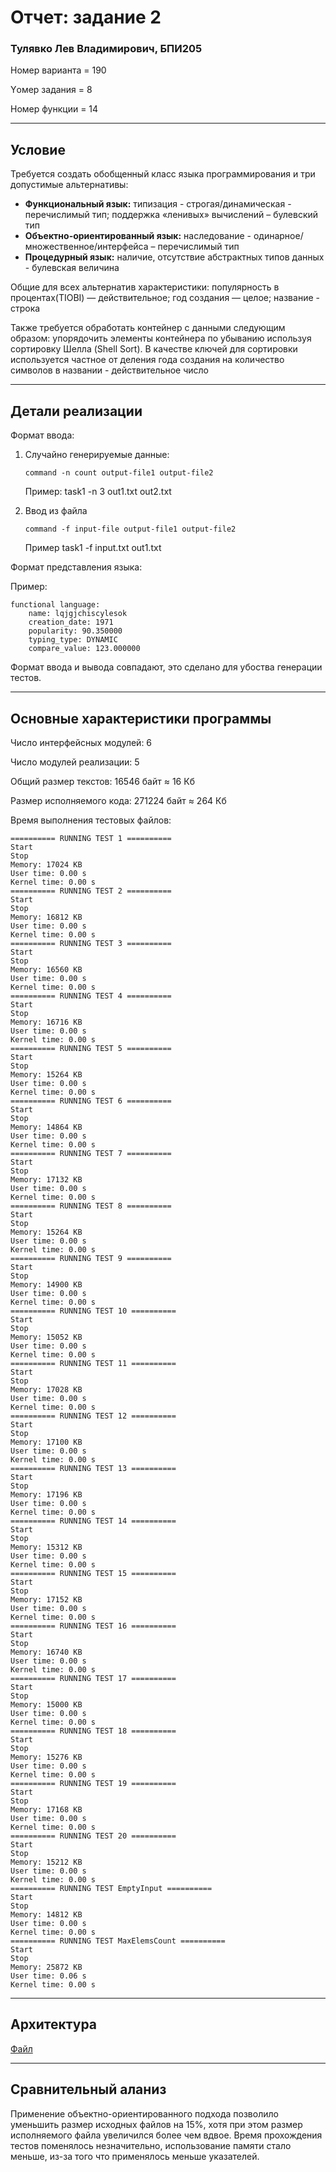 # Отчет: задание 2
### Тулявко Лев Владимирович, БПИ205
Номер варианта = 190

Yомер задания = 8

Номер функции = 14

---
## Условие
Требуется создать обобщенный класс языка программирования и
три допустимые альтернативы:
* **Функциональный язык:** типизация - строгая/динамическая - 
  перечислимый тип; поддержка «ленивых» вычислений – булевский тип
* **Объектно-ориентированный язык:** наследование - 
  одинарное/множественное/интерфейса – перечислимый тип
* **Процедурный язык:** наличие, отсутствие абстрактных типов данных - 
  булевская величина
  
Общие для всех альтернатив характеристики: популярность в 
процентах(TIOBI) — действительное; год создания — целое; название - строка

Также требуется обработать контейнер с данными следующим образом:
упорядочить элементы контейнера по убыванию используя
сортировку Шелла (Shell Sort). В качестве ключей для сортировки используется
частное от деления года создания на количество символов в
названии - действительное число

---
## Детали реализации

Формат ввода: 
1. Случайно генерируемые данные:
  
   `command -n count output-file1 output-file2`

   Пример: task1 -n 3 out1.txt out2.txt

2. Ввод из файла
  
   `command -f input-file output-file1 output-file2`

   Пример task1 -f input.txt out1.txt

Формат представления языка:

Пример:

    functional language:
        name: lqjgjchiscylesok
        creation_date: 1971
        popularity: 90.350000
        typing_type: DYNAMIC
        compare_value: 123.000000

Формат ввода и вывода совпадают, это сделано для убоства генерации тестов.

---

## Основные характеристики программы
Число интерфейсных модулей: 6

Число модулей реализации: 5

Общий размер текстов: 16546 байт $\approx$ 16 Кб

Размер исполняемого кода: 271224 байт $\approx$ 264 Кб

Время выполнения тестовых файлов: 

```
========== RUNNING TEST 1 ==========
Start
Stop
Memory: 17024 KB
User time: 0.00 s
Kernel time: 0.00 s
========== RUNNING TEST 2 ==========
Start
Stop
Memory: 16812 KB
User time: 0.00 s
Kernel time: 0.00 s
========== RUNNING TEST 3 ==========
Start
Stop
Memory: 16560 KB
User time: 0.00 s
Kernel time: 0.00 s
========== RUNNING TEST 4 ==========
Start
Stop
Memory: 16716 KB
User time: 0.00 s
Kernel time: 0.00 s
========== RUNNING TEST 5 ==========
Start
Stop
Memory: 15264 KB
User time: 0.00 s
Kernel time: 0.00 s
========== RUNNING TEST 6 ==========
Start
Stop
Memory: 14864 KB
User time: 0.00 s
Kernel time: 0.00 s
========== RUNNING TEST 7 ==========
Start
Stop
Memory: 17132 KB
User time: 0.00 s
Kernel time: 0.00 s
========== RUNNING TEST 8 ==========
Start
Stop
Memory: 15264 KB
User time: 0.00 s
Kernel time: 0.00 s
========== RUNNING TEST 9 ==========
Start
Stop
Memory: 14900 KB
User time: 0.00 s
Kernel time: 0.00 s
========== RUNNING TEST 10 ==========
Start
Stop
Memory: 15052 KB
User time: 0.00 s
Kernel time: 0.00 s
========== RUNNING TEST 11 ==========
Start
Stop
Memory: 17028 KB
User time: 0.00 s
Kernel time: 0.00 s
========== RUNNING TEST 12 ==========
Start
Stop
Memory: 17100 KB
User time: 0.00 s
Kernel time: 0.00 s
========== RUNNING TEST 13 ==========
Start
Stop
Memory: 17196 KB
User time: 0.00 s
Kernel time: 0.00 s
========== RUNNING TEST 14 ==========
Start
Stop
Memory: 15312 KB
User time: 0.00 s
Kernel time: 0.00 s
========== RUNNING TEST 15 ==========
Start
Stop
Memory: 17152 KB
User time: 0.00 s
Kernel time: 0.00 s
========== RUNNING TEST 16 ==========
Start
Stop
Memory: 16740 KB
User time: 0.00 s
Kernel time: 0.00 s
========== RUNNING TEST 17 ==========
Start
Stop
Memory: 15000 KB
User time: 0.00 s
Kernel time: 0.00 s
========== RUNNING TEST 18 ==========
Start
Stop
Memory: 15276 KB
User time: 0.00 s
Kernel time: 0.00 s
========== RUNNING TEST 19 ==========
Start
Stop
Memory: 17168 KB
User time: 0.00 s
Kernel time: 0.00 s
========== RUNNING TEST 20 ==========
Start
Stop
Memory: 15212 KB
User time: 0.00 s
Kernel time: 0.00 s
========== RUNNING TEST EmptyInput ==========
Start
Stop
Memory: 14812 KB
User time: 0.00 s
Kernel time: 0.00 s
========== RUNNING TEST MaxElemsCount ==========
Start
Stop
Memory: 25872 KB
User time: 0.06 s
Kernel time: 0.00 s
```
---
## Архитектура

[Файл](https://github.com/levtul/hse-acs/blob/task2/Описание%20архитектуры.pdf)

---
## Сравнительный аланиз
Применение объектно-ориентированного подхода позволило уменьшить размер исходных
файлов на 15%, хотя при этом размер исполняемого файла увеличился более чем вдвое.
Время прохождения тестов поменялось незначительно, использование памяти стало меньше, из-за того что применялось меньше указателей.